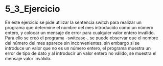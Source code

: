 # 5_3_Ejercicio

En este ejercicio se pide utilizar la sentencia switch para realizar un programa que determine el nombre del mes introducido como un número entero, y colocar un mensaje de error para cualquier valor entero inválido.
Para ello se creó el programa -switcase-, se puede observar que el nombre del número del mes aparece sin inconvenientes, sin embargo si se introduce un valor que no es un número entero, el programa muestra un error de tipo de dato y al introducir un valor entero no válido, se muestra el mensaje valor inválido.

